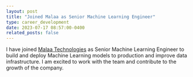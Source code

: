 ```yaml
---
layout: post
title: "Joined Malaa as Senior Machine Learning Engineer"
type: career_development
date: 2023-07-17 08:57:00-0400
related_posts: false
---
```


I have joined [Malaa Technologies](https://malaa.tech) as Senior Machine Learning Engineer to build and deploy Machine Learning models to production and improve data infrastructure. I am excited to work with the team and contribute to the growth of the company.
